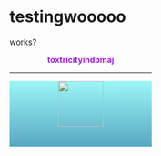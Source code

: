 # testingwooooo

works? 



<body><span class="infobox" style="display: inline-block ; width: 250px"><center><b><strong style="color: #9e1ce0">toxtricityindbmaj</strong></b><hr><span style="display: block; height: 115px; background-image: linear-gradient(rgb(156, 246, 246), rgb(87, 167, 193)); background-position: initial; background-size: initial; background-repeat: initial; background-attachment: initial; background-origin: initial; background-clip: initial;"><span style="display: inline-block ; height: 30px ; width: 40px"></span><img src="https://play.pokemonshowdown.com/sprites/trainers/hilda-masters3.png" width="80px" height="80px"><span style="display: inline-block ; height: 30px ; width: 40px"></span><br><span style="display: inline-block; height: 30px; width: 40px; background-image: url(&quot;https://play.pokemonshowdown.com/sprites/pokemonicons-sheet.png?v16&quot;); background-position: -40px -3300px; background-size: initial; background-repeat: no-repeat; background-attachment: scroll; background-origin: initial; background-clip: initial;"></span><span style="display: inline-block; height: 30px; width: 40px; background-image: url(&quot;https://play.pokemonshowdown.com/sprites/pokemonicons-sheet.png?v16&quot;); background-position: -200px -3390px; background-size: initial; background-repeat: no-repeat; background-attachment: scroll; background-origin: initial; background-clip: initial;"></span><span style="display: inline-block; height: 30px; width: 40px; background-image: url(&quot;https://play.pokemonshowdown.com/sprites/pokemonicons-sheet.png?v16&quot;); background-position: -240px -3390px; background-size: initial; background-repeat: no-repeat; background-attachment: scroll; background-origin: initial; background-clip: initial;"></span><span style="display: inline-block; height: 30px; width: 40px; background-image: url(&quot;https://play.pokemonshowdown.com/sprites/pokemonicons-sheet.png?v16&quot;); background-position: -80px -3300px; background-size: initial; background-repeat: no-repeat; background-attachment: scroll; background-origin: initial; background-clip: initial;"></span><span style="display: inline-block; height: 30px; width: 40px; background-image: url(&quot;https://play.pokemonshowdown.com/sprites/pokemonicons-sheet.png?v16&quot;); background-position: -160px -3390px; background-size: initial; background-repeat: no-repeat; background-attachment: scroll; background-origin: initial; background-clip: initial;"></span></span></center></span></body>
